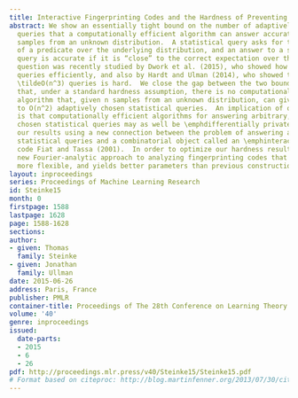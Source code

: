 ```yaml
---
title: Interactive Fingerprinting Codes and the Hardness of Preventing False Discovery
abstract: We show an essentially tight bound on the number of adaptively chosen statistical
  queries that a computationally efficient algorithm can answer accurately given n
  samples from an unknown distribution.  A statistical query asks for the expectation
  of a predicate over the underlying distribution, and an answer to a statistical
  query is accurate if it is “close” to the correct expectation over the distribution.  This
  question was recently studied by Dwork et al. (2015), who showed how to answer \tildeΩ(n^2)
  queries efficiently, and also by Hardt and Ulman (2014), who showed that answering
  \tildeO(n^3) queries is hard.  We close the gap between the two bounds and show
  that, under a standard hardness assumption, there is no computationally efficient
  algorithm that, given n samples from an unknown distribution, can give valid answers
  to O(n^2) adaptively chosen statistical queries.  An implication of our results
  is that computationally efficient algorithms for answering arbitrary, adaptively
  chosen statistical queries may as well be \emphdifferentially private. We obtain
  our results using a new connection between the problem of answering adaptively chosen
  statistical queries and a combinatorial object called an \emphinteractive fingerprinting
  code Fiat and Tassa (2001).  In order to optimize our hardness result, we give a
  new Fourier-analytic approach to analyzing fingerprinting codes that is simpler,
  more flexible, and yields better parameters than previous constructions.
layout: inproceedings
series: Proceedings of Machine Learning Research
id: Steinke15
month: 0
firstpage: 1588
lastpage: 1628
page: 1588-1628
sections: 
author:
- given: Thomas
  family: Steinke
- given: Jonathan
  family: Ullman
date: 2015-06-26
address: Paris, France
publisher: PMLR
container-title: Proceedings of The 28th Conference on Learning Theory
volume: '40'
genre: inproceedings
issued:
  date-parts:
  - 2015
  - 6
  - 26
pdf: http://proceedings.mlr.press/v40/Steinke15/Steinke15.pdf
# Format based on citeproc: http://blog.martinfenner.org/2013/07/30/citeproc-yaml-for-bibliographies/
---
```

